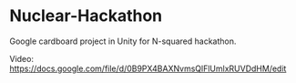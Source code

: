# Nuclear-Hackathon
Google cardboard project in Unity for N-squared hackathon.

Video: https://docs.google.com/file/d/0B9PX4BAXNvmsQlFlUmlxRUVDdHM/edit
